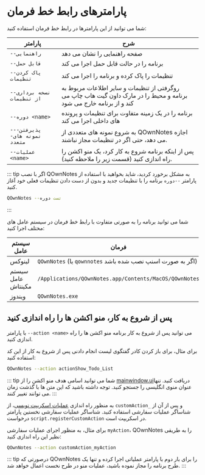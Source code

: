 # پارامترهای رابط خط فرمان

شما می توانید از این پارامترها در رابط خط فرمان استفاده کنید:

| پارامتر                     | شرح                                                                                                                 |
| --------------------------- | ------------------------------------------------------------------------------------------------------------------- |
| `--راهنمایی`                | صفحه راهنمایی را نشان می دهد                                                                                        |
| `--قابل حمل`                | برنامه را در حالت قابل حمل اجرا می کند                                                                              |
| `--پاک کردن تنظیمات `       | تنظیمات را پاک کرده و برنامه را اجرا می کند                                                                         |
| `--نسخه برداری از تنظیمات`  | روگرفتی از تنظیمات و سایر اطلاعات مربوط به برنامه و محیط را در مارک داون گیت هاب چاپ می کند و از برنامه خارج می شود |
| `--دوره <name>`       | برنامه را در یک زمینه متفاوت برای تنظیمات و پرونده های داخلی اجرا می کند                                            |
| `--پذیرفتن-نمونه های-متعدد` | به شروع نمونه های متعددی از QOwnNotes اجازه می دهد، حتی اگر در تنظیمات مجاز نباشند.                                 |
| `--عملیات <name>`     | پس از اینکه برنامه شروع به کار کرد، یک منو اکشن را راه اندازی کنید (قسمت زیر را ملاحظه کنید).                       |

::: tip
اگر با نصب QOwnNotes به مشکل برخورد کردید، شاید بخواهید با استفاده از پارامتر `--دوره` برنامه را با تنظیمات جدید و بدون از دست دادن تنظیمات فعلی خود آغاز کنید.

```bash
QOwnNotes --تست دوره
```
:::

شما می توانید برنامه را به صورتی متفاوت با رابط خط فرمان در سیستم عامل های مختلف اجرا کنید:

| سیستم عامل         | فرمان                                                      |
| ------------------ | ---------------------------------------------------------- |
| لینوکس             | `QOwnNotes` (یا `qownnotes` اگر به صورت اسنپ نصب شده باشد) |
| سیستم عامل مکینتاش | `/Applications/QOwnNotes.app/Contents/MacOS/QOwnNotes`     |
| ویندوز             | `QOwnNotes.exe`                                            |

## پس از شروع به کار، منو اکشن ها را راه اندازی کنید

با پارامتر `--action <name>` می توانید پس از شروع به کار برنامه منو اکشن ها را راه اندازی کنید.

برای مثال، برای باز کردن کادر گفتگوی لیست انجام دادنی پس از شروع به کار از این کد استفاده کنید:

```bash
QOwnNotes --action actionShow_Todo_List
```

::: tip
شما می توانید اسامی هدف منو اکشن را از [mainwindow.ui](https://github.com/pbek/QOwnNotes/blob/develop/src/mainwindow.ui)دریافت کنید. تنها عنوان منوی انگلیسی را جستجو کنید. توجه داشته باشید که این متن ها با گذشت زمان می توانند تغییر کنند.
:::

به منظور راه اندازی [عملیات اسکریپت نویسی](../scripting/methods-and-objects.md#registering-a-custom-action)، از `customAction_` و پس از آن از شناساگر عملیات سفارشی استفاده کنید. شناساگر عملیات سفارشی نخستین پارامتر درخواست `script.registerCustomAction` در اسکریپت است.

برای مثال، به منظور اجرای عملیات سفارشی `myAction`، QOwnNotes را به طریقی نظیر این راه اندازی کنید:

```bash
QOwnNotes --action customAction_myAction
```

::: tip
درصورتی که QOwnNotes را برای بار دوم با پارامتر عملیاتی اجرا کرده و تنها یک طرح برنامه را مجاز نموده باشید، عملیات منو در طرح نخست اعمال خواهد شد.
:::
